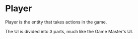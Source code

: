 # Player

Player is the entity that takes actions in the game.

The UI is divided into 3 parts, much like the Game Master's UI.
